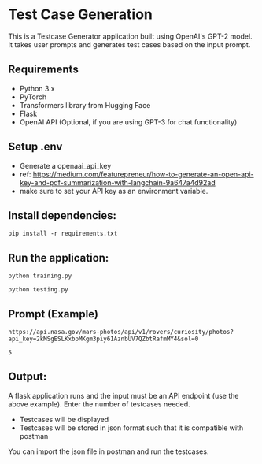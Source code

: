 # Test Case Generation

This is a Testcase Generator application built using OpenAI's GPT-2 model. It takes user prompts and generates test cases based on the input prompt.

## Requirements
- Python 3.x
- PyTorch
- Transformers library from Hugging Face
- Flask
- OpenAI API (Optional, if you are using GPT-3 for chat functionality)

## Setup .env 

- Generate a openaai_api_key 
- ref: https://medium.com/featurepreneur/how-to-generate-an-open-api-key-and-pdf-summarization-with-langchain-9a647a4d92ad
- make sure to set your API key as an environment variable.

## Install dependencies:
```
pip install -r requirements.txt
```

## Run the application:
```
python training.py

python testing.py
```

## Prompt (Example)

```
https://api.nasa.gov/mars-photos/api/v1/rovers/curiosity/photos?api_key=2kMSgESLKxbpMKgm3piy61AznbUV7QZbtRafmMY4&sol=0

5
```

## Output:

A flask application runs and the input must be an API endpoint (use the above example). Enter the number of testcases needed.

- Testcases will be displayed
- Testcases will be stored in json format such that it is compatible with postman

You can import the json file in postman and run the testcases.